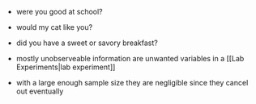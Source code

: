 - were you good at school?
- would my cat like you?
- did you have a sweet or savory breakfast?

- mostly unobserveable information are unwanted variables in a [[Lab Experiments|lab experiment]] 
- with a large enough sample size they are negligible since they cancel out eventually